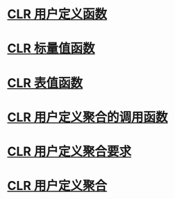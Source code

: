 # [CLR 用户定义函数](clr-user-defined-functions.md)
# [CLR 标量值函数](clr-scalar-valued-functions.md)
# [CLR 表值函数](clr-table-valued-functions.md)
# [CLR 用户定义聚合的调用函数](clr-user-defined-aggregate-invoking-functions.md)
# [CLR 用户定义聚合要求](clr-user-defined-aggregates-requirements.md)
# [CLR 用户定义聚合](clr-user-defined-aggregates.md)
